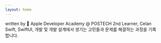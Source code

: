 ```yaml
---
layout: home
---
```


written by  Apple Developer Academy @ POSTECH 2nd Learner, Celan
Swift, SwiftUI, 개발 및 개발 설계에서 생기는 고민들과 문제를 해결하는 과정을 기록합니다.
